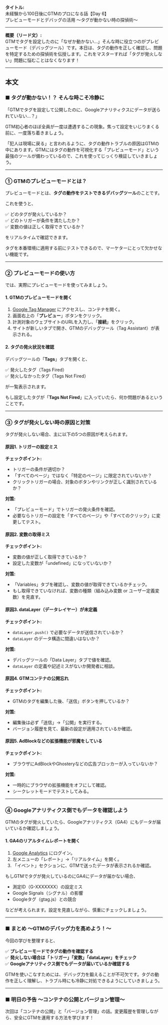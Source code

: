 **タイトル:**  
未経験から100日後にGTMのプロになる話【Day 6】  
プレビューモードとデバッグの活用 〜タグが動かない時の探偵術〜

---

**概要（リード文）:**  
GTMでタグを設定したのに「なぜか動かない…」そんな時に役立つのがプレビューモード（デバッグツール）です。本日は、タグの動作を正しく確認し、問題を特定するための探偵術を伝授します。これをマスターすれば「タグが発火しない」問題に悩むことはなくなります！

---

## **本文**

### ■ タグが動かない！？ そんな時こそ冷静に

「GTMでタグを設定して公開したのに、Googleアナリティクスにデータが送られていない…？」

GTM初心者のほぼ全員が一度は遭遇するこの現象。焦って設定をいじりまくる前に、一度落ち着きましょう。

「犯人は現場に戻る」と言われるように、タグの動作トラブルの原因はGTMの中にあります。GTMにはタグの動作を可視化する「プレビューモード」という最強のツールが備わっているので、これを使ってじっくり検証していきましょう。

---

### **① GTMのプレビューモードとは？**

プレビューモードとは、**タグの動作をテストできるデバッグツール**のことです。

これを使うと、

✅ どのタグが発火しているか？  
✅ どのトリガーが条件を満たしたか？  
✅ 変数の値は正しく取得できているか？  

をリアルタイムで確認できます。

タグを本番環境に適用する前にテストできるので、マーケターにとって欠かせない機能です。

---

### **② プレビューモードの使い方**

では、実際にプレビューモードを使ってみましょう。

#### **1. GTMのプレビューモードを開く**
1. [Google Tag Manager](https://tagmanager.google.com/) にアクセスし、コンテナを開く。
2. 画面右上の「**プレビュー**」ボタンをクリック。
3. 計測対象のウェブサイトのURLを入力し、「**接続**」をクリック。
4. サイトが新しいタブで開き、GTMのデバッグツール（Tag Assistant）が表示される。

#### **2. タグの発火状況を確認**

デバッグツールの「**Tags**」タブを開くと、

✅ 発火したタグ（Tags Fired）  
✅ 発火しなかったタグ（Tags Not Fired）  

が一覧表示されます。

もし設定したタグが「**Tags Not Fired**」に入っていたら、何か問題があるということです。

---

### **③ タグが発火しない時の原因と対策**

タグが発火しない場合、主に以下の5つの原因が考えられます。

#### **原因1. トリガーの設定ミス**
**チェックポイント:**
- トリガーの条件が適切か？
- 「すべてのページ」ではなく「特定のページ」に限定されていないか？
- クリックトリガーの場合、対象のボタンやリンクが正しく識別されているか？

**対策:**
- 「プレビューモード」でトリガーの発火条件を確認。
- 必要ならトリガーの設定を「すべてのページ」や「すべてのクリック」に変更してテスト。

#### **原因2. 変数の取得ミス**
**チェックポイント:**
- 変数の値が正しく取得できているか？
- 設定した変数が「undefined」になっていないか？

**対策:**
- 「Variables」タブを確認し、変数の値が取得できているかチェック。
- もし取得できていなければ、変数の種類（組み込み変数 or ユーザー定義変数）を見直す。

#### **原因3. dataLayer（データレイヤー）が未定義**
**チェックポイント:**
- `dataLayer.push()` で必要なデータが送信されているか？
- `dataLayer` のデータ構造に間違いはないか？

**対策:**
- デバッグツールの「Data Layer」タブで値を確認。
- `dataLayer` の定義や記述ミスがないか開発者に相談。

#### **原因4. GTMコンテナの公開忘れ**
**チェックポイント:**
- GTMのタグを編集した後、「送信」ボタンを押しているか？

**対策:**
- 編集後は必ず「送信」→「公開」を実行する。
- バージョン履歴を見て、最新の設定が適用されているか確認。

#### **原因5. AdBlockなどの拡張機能が邪魔をしている**
**チェックポイント:**
- ブラウザにAdBlockやGhosteryなどの広告ブロッカーが入っていないか？

**対策:**
- 一時的にブラウザの拡張機能をオフにして確認。
- シークレットモードでテストしてみる。

---

### **④ Googleアナリティクス側でもデータを確認しよう**

GTMのタグが発火していたら、Googleアナリティクス（GA4）にもデータが届いているか確認しましょう。

#### **1. GA4のリアルタイムレポートを開く**
1. [Google Analytics](https://analytics.google.com/) にログイン。
2. 左メニューの「レポート」→「リアルタイム」を開く。
3. 「イベント」セクションに、GTMで送ったデータが表示されるか確認。

もしGTMでタグが発火しているのにGA4にデータが届かない場合、
- 測定ID（G-XXXXXXX）の設定ミス
- Google Signals（シグナル）の影響
- Googleタグ（gtag.js）との競合

などが考えられます。設定を見直しながら、慎重にチェックしましょう。

---

### **■ まとめ 〜GTMのデバッグ力を高めよう！〜**

今回の学びを整理すると、

✅ **プレビューモードでタグの動作を確認する**  
✅ **発火しない場合は「トリガー」「変数」「dataLayer」をチェック**  
✅ **Googleアナリティクス側でもデータが届いているか確認する**  

GTMを使いこなすためには、デバッグ力を鍛えることが不可欠です。タグの動作を正しく理解し、トラブル時にも冷静に対処できるようにしていきましょう。

---

### **■ 明日の予告 〜コンテナの公開とバージョン管理〜**

次回は「コンテナの公開」と「バージョン管理」の話。変更履歴を管理しながら、安全にGTMを運用する方法を学びます！

